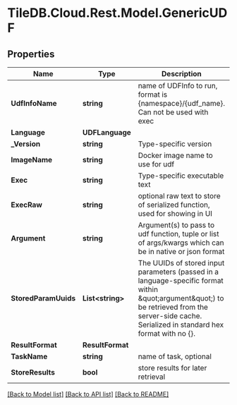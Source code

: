 
# TileDB.Cloud.Rest.Model.GenericUDF

## Properties

Name | Type | Description | Notes
------------ | ------------- | ------------- | -------------
**UdfInfoName** | **string** | name of UDFInfo to run, format is {namespace}/{udf_name}. Can not be used with exec | [optional] 
**Language** | **UDFLanguage** |  | [optional] 
**_Version** | **string** | Type-specific version | [optional] 
**ImageName** | **string** | Docker image name to use for udf | [optional] 
**Exec** | **string** | Type-specific executable text | [optional] 
**ExecRaw** | **string** | optional raw text to store of serialized function, used for showing in UI | [optional] 
**Argument** | **string** | Argument(s) to pass to udf function, tuple or list of args/kwargs which can be in native or json format | [optional] 
**StoredParamUuids** | **List&lt;string&gt;** | The UUIDs of stored input parameters (passed in a language-specific format within \&quot;argument\&quot;) to be retrieved from the server-side cache. Serialized in standard hex format with no {}. | [optional] 
**ResultFormat** | **ResultFormat** |  | [optional] 
**TaskName** | **string** | name of task, optional | [optional] 
**StoreResults** | **bool** | store results for later retrieval | [optional] 

[[Back to Model list]](../README.md#documentation-for-models)
[[Back to API list]](../README.md#documentation-for-api-endpoints)
[[Back to README]](../README.md)

